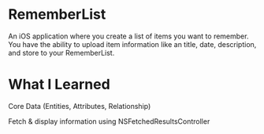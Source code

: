# RememberList

 An iOS application where you create a list of items you want to remember. You have the ability to upload item information like an title, date, description, and store to your RememberList.

# What I Learned

  Core Data (Entities, Attributes, Relationship)
  
  
  Fetch & display information using NSFetchedResultsController
